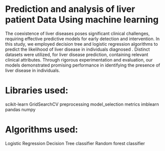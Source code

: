# Prediction and analysis of liver patient Data Using machine learning

The coexistence of liver diseases poses significant clinical challenges, requiring effective predictive models for early detection and intervention. In this study, we employed decision tree and logistic regression algorithms to predict the likelihood of liver disease in individuals diagnosed . Distinct datasets were utilized, for liver disease prediction, containing relevant clinical attributes. Through rigorous experimentation and evaluation, our models demonstrated promising performance in identifying the presence of liver disease in individuals.

# Libraries used:

scikit-learn
GridSearchCV
preprocessing
model_selection
metrics
imblearn
pandas
numpy

# Algorithms used:

Logistic Regression
Decision Tree classifier
Random forest classifier
